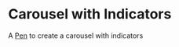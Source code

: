 # Carousel with Indicators

A [Pen](https://codepen.io/jugal13/pen/bPKvpw) to create a carousel with indicators